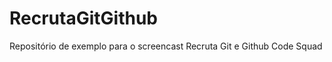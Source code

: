 RecrutaGitGithub
================

Repositório de exemplo para o screencast Recruta Git e Github Code Squad
